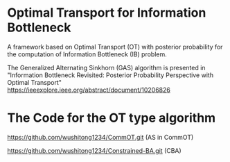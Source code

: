 # Optimal Transport for Information Bottleneck
A framework based on Optimal Transport (OT) with posterior probability for the computation of Information Bottleneck (IB) problem.

The Generalized Alternating Sinkhorn (GAS) algorithm is presented in "Information Bottleneck Revisited: Posterior Probability Perspective with Optimal Transport" https://ieeexplore.ieee.org/abstract/document/10206826

# The Code for the OT type algorithm
https://github.com/wushitong1234/CommOT.git (AS in CommOT) 

https://github.com/wushitong1234/Constrained-BA.git (CBA)
